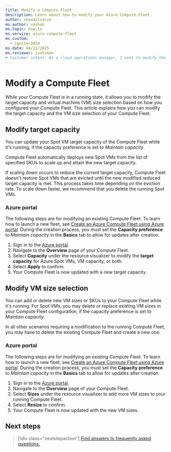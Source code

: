 ```yaml
---
title: Modify a Compute Fleet
description: Learn about how to modify your Azure Compute Fleet.
author: shandilvarun
ms.author: vashan
ms.topic: how-to
ms.service: azure-compute-fleet
ms.custom:
  - ignite-2024
ms.date: 04/21/2025
ms.reviewer: jushiman
# Customer intent: As a cloud operations manager, I want to modify the target capacity and VM sizes of my Compute Fleet while it's running, so that I can optimize resource allocation and manage costs effectively.
---
```


# Modify a Compute Fleet 

While your Compute Fleet is in a running state, it allows you to modify the target capacity and virtual machine (VM) size selection based on how you configured your Compute Fleet. This article explains how you can modify the target capacity and the VM size selection of your Compute Fleet. 

## Modify target capacity 

You can update your Spot VM target capacity of the Compute Fleet while it's running, if the capacity preference is set to *Maintain capacity*.  

Compute Fleet automatically deploys new Spot VMs from the list of specified SKUs to scale up and attain the new target capacity.

If scaling down occurs to reduce the current target capacity, Compute Fleet doesn't restore Spot VMs that are evicted until the new modified reduced target capacity is met. This process takes time depending on the eviction rate. To scale down faster, we recommend that you delete the running Spot VMs. 

### Azure portal

The following steps are for modifying an existing Compute Fleet. To learn how to launch a new fleet, see [Create an Azure Compute Fleet using Azure portal](quickstart-create-portal.md). During the creation process, you must set the **Capacity preference** to *Maintain capacity* in the **Basics** tab to allow for updates after creation. 
   
1. Sign in to the [Azure portal](https://portal.azure.com).
1. Navigate to the **Overview** page of your Compute Fleet.
1. Select **Capacity** under the resource visualizer to modify the **target capacity** for Azure Spot VMs, VM capacity, or both.
1. Select **Apply** to confirm.
1. Your Compute Fleet is now updated with a new target capacity. 

## Modify VM size selection

You can add or delete new VM sizes or SKUs to your Compute Fleet while it's running. For Spot VMs, you may delete or replace existing VM sizes in your Compute Fleet configuration, if the capacity preference is set to *Maintain capacity*. 

In all other scenarios requiring a modification to the running Compute Fleet, you may have to delete the existing Compute Fleet and create a new one.  

### Azure portal

The following steps are for modifying an existing Compute Fleet. To learn how to launch a new fleet, see [Create an Azure Compute Fleet using Azure portal](quickstart-create-portal.md). During the creation process, you must set the **Capacity preference** to *Maintain capacity* in the **Basics** tab to allow for updates after creation. 
   
1. Sign in to the [Azure portal](https://portal.azure.com).
1. Navigate to the **Overview** page of your Compute Fleet.
1. Select **Sizes** under the resource visualizer to add more VM sizes to your running Compute Fleet.
1. Select **Resize** to confirm.
1. Your Compute Fleet is now updated with the new VM sizes.

## Next steps

> [!div class="nextstepaction"]
> [Find answers to frequently asked questions.](faq.yml)
